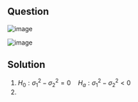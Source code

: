 ## Question

![image](https://github.com/user-attachments/assets/618c6142-0194-4b39-b807-8555b2291d5c)

![image](https://github.com/user-attachments/assets/8950149f-7f78-4aca-8eb1-7c6ac493ad7b)


## Solution
1. $H_0: \sigma_1^2 - \sigma_2^2 = 0 \quad H_a: \sigma_1^2 - \sigma_2^2 < 0$
2. 
